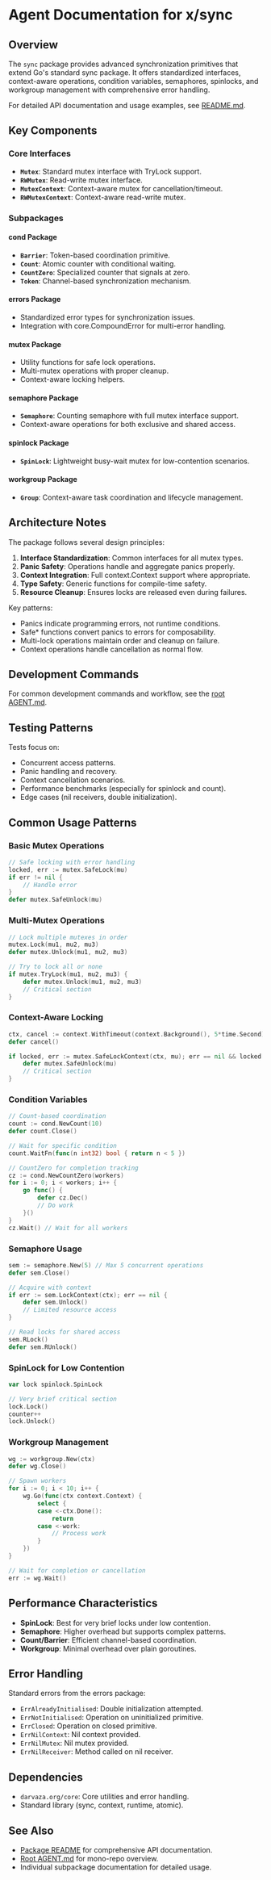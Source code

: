 # Agent Documentation for x/sync

## Overview

The `sync` package provides advanced synchronization primitives that extend
Go's standard sync package. It offers standardized interfaces, context-aware
operations, condition variables, semaphores, spinlocks, and workgroup
management with comprehensive error handling.

For detailed API documentation and usage examples, see [README.md](README.md).

## Key Components

### Core Interfaces

- **`Mutex`**: Standard mutex interface with TryLock support.
- **`RWMutex`**: Read-write mutex interface.
- **`MutexContext`**: Context-aware mutex for cancellation/timeout.
- **`RWMutexContext`**: Context-aware read-write mutex.

### Subpackages

#### cond Package

- **`Barrier`**: Token-based coordination primitive.
- **`Count`**: Atomic counter with conditional waiting.
- **`CountZero`**: Specialized counter that signals at zero.
- **`Token`**: Channel-based synchronization mechanism.

#### errors Package

- Standardized error types for synchronization issues.
- Integration with core.CompoundError for multi-error handling.

#### mutex Package

- Utility functions for safe lock operations.
- Multi-mutex operations with proper cleanup.
- Context-aware locking helpers.

#### semaphore Package

- **`Semaphore`**: Counting semaphore with full mutex interface support.
- Context-aware operations for both exclusive and shared access.

#### spinlock Package

- **`SpinLock`**: Lightweight busy-wait mutex for low-contention scenarios.

#### workgroup Package

- **`Group`**: Context-aware task coordination and lifecycle management.

## Architecture Notes

The package follows several design principles:

1. **Interface Standardization**: Common interfaces for all mutex types.
2. **Panic Safety**: Operations handle and aggregate panics properly.
3. **Context Integration**: Full context.Context support where appropriate.
4. **Type Safety**: Generic functions for compile-time safety.
5. **Resource Cleanup**: Ensures locks are released even during failures.

Key patterns:

- Panics indicate programming errors, not runtime conditions.
- Safe* functions convert panics to errors for composability.
- Multi-lock operations maintain order and cleanup on failure.
- Context operations handle cancellation as normal flow.

## Development Commands

For common development commands and workflow, see the
[root AGENT.md](../AGENT.md).

## Testing Patterns

Tests focus on:

- Concurrent access patterns.
- Panic handling and recovery.
- Context cancellation scenarios.
- Performance benchmarks (especially for spinlock and count).
- Edge cases (nil receivers, double initialization).

## Common Usage Patterns

### Basic Mutex Operations

```go
// Safe locking with error handling
locked, err := mutex.SafeLock(mu)
if err != nil {
    // Handle error
}
defer mutex.SafeUnlock(mu)
```

### Multi-Mutex Operations

```go
// Lock multiple mutexes in order
mutex.Lock(mu1, mu2, mu3)
defer mutex.Unlock(mu1, mu2, mu3)

// Try to lock all or none
if mutex.TryLock(mu1, mu2, mu3) {
    defer mutex.Unlock(mu1, mu2, mu3)
    // Critical section
}
```

### Context-Aware Locking

```go
ctx, cancel := context.WithTimeout(context.Background(), 5*time.Second)
defer cancel()

if locked, err := mutex.SafeLockContext(ctx, mu); err == nil && locked {
    defer mutex.SafeUnlock(mu)
    // Critical section
}
```

### Condition Variables

```go
// Count-based coordination
count := cond.NewCount(10)
defer count.Close()

// Wait for specific condition
count.WaitFn(func(n int32) bool { return n < 5 })

// CountZero for completion tracking
cz := cond.NewCountZero(workers)
for i := 0; i < workers; i++ {
    go func() {
        defer cz.Dec()
        // Do work
    }()
}
cz.Wait() // Wait for all workers
```

### Semaphore Usage

```go
sem := semaphore.New(5) // Max 5 concurrent operations
defer sem.Close()

// Acquire with context
if err := sem.LockContext(ctx); err == nil {
    defer sem.Unlock()
    // Limited resource access
}

// Read locks for shared access
sem.RLock()
defer sem.RUnlock()
```

### SpinLock for Low Contention

```go
var lock spinlock.SpinLock

// Very brief critical section
lock.Lock()
counter++
lock.Unlock()
```

### Workgroup Management

```go
wg := workgroup.New(ctx)
defer wg.Close()

// Spawn workers
for i := 0; i < 10; i++ {
    wg.Go(func(ctx context.Context) {
        select {
        case <-ctx.Done():
            return
        case <-work:
            // Process work
        }
    })
}

// Wait for completion or cancellation
err := wg.Wait()
```

## Performance Characteristics

- **SpinLock**: Best for very brief locks under low contention.
- **Semaphore**: Higher overhead but supports complex patterns.
- **Count/Barrier**: Efficient channel-based coordination.
- **Workgroup**: Minimal overhead over plain goroutines.

## Error Handling

Standard errors from the errors package:

- `ErrAlreadyInitialised`: Double initialization attempted.
- `ErrNotInitialised`: Operation on uninitialized primitive.
- `ErrClosed`: Operation on closed primitive.
- `ErrNilContext`: Nil context provided.
- `ErrNilMutex`: Nil mutex provided.
- `ErrNilReceiver`: Method called on nil receiver.

## Dependencies

- `darvaza.org/core`: Core utilities and error handling.
- Standard library (sync, context, runtime, atomic).

## See Also

- [Package README](README.md) for comprehensive API documentation.
- [Root AGENT.md](../AGENT.md) for mono-repo overview.
- Individual subpackage documentation for detailed usage.
